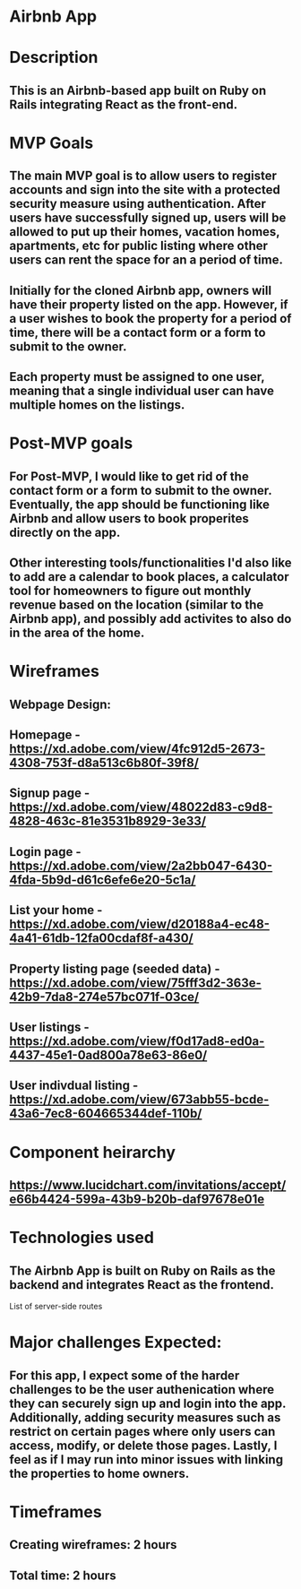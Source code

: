 # Airbnb App

# Description

## This is an Airbnb-based app built on Ruby on Rails integrating React as the front-end.

# MVP Goals

## The main MVP goal is to allow users to register accounts and sign into the site with a protected security measure using authentication. After users have successfully signed up, users will be allowed to put up their homes, vacation homes, apartments, etc for public listing where other users can rent the space for an a period of time.

## Initially for the cloned Airbnb app, owners will have their property listed on the app. However, if a user wishes to book the property for a period of time, there will be a contact form or a form to submit to the owner.

## Each property must be assigned to one user, meaning that a single individual user can have multiple homes on the listings.

# Post-MVP goals

## For Post-MVP, I would like to get rid of the contact form or a form to submit to the owner. Eventually, the app should be functioning like Airbnb and allow users to book properites directly on the app.

## Other interesting tools/functionalities I'd also like to add are a calendar to book places, a calculator tool for homeowners to figure out monthly revenue based on the location (similar to the Airbnb app), and possibly add activites to also do in the area of the home. 

# Wireframes

## Webpage Design:
## Homepage - https://xd.adobe.com/view/4fc912d5-2673-4308-753f-d8a513c6b80f-39f8/

## Signup page - https://xd.adobe.com/view/48022d83-c9d8-4828-463c-81e3531b8929-3e33/

## Login page - https://xd.adobe.com/view/2a2bb047-6430-4fda-5b9d-d61c6efe6e20-5c1a/

## List your home - https://xd.adobe.com/view/d20188a4-ec48-4a41-61db-12fa00cdaf8f-a430/

## Property listing page (seeded data) - https://xd.adobe.com/view/75fff3d2-363e-42b9-7da8-274e57bc071f-03ce/

## User listings - https://xd.adobe.com/view/f0d17ad8-ed0a-4437-45e1-0ad800a78e63-86e0/

## User indivdual listing - https://xd.adobe.com/view/673abb55-bcde-43a6-7ec8-604665344def-110b/



# Component heirarchy

## https://www.lucidchart.com/invitations/accept/e66b4424-599a-43b9-b20b-daf97678e01e

# Technologies used

## The Airbnb App is built on Ruby on Rails as the backend and integrates React as the frontend.

List of server-side routes

## 

# Major challenges Expected:

## For this app, I expect some of the harder challenges to be the user authenication where they can securely sign up and login into the app. Additionally, adding security measures such as restrict on certain pages where only users can access, modify, or delete those pages. Lastly, I feel as if I may run into minor issues with linking the properties to home owners.

# Timeframes

## Creating wireframes: 2 hours

## Total time: 2 hours
